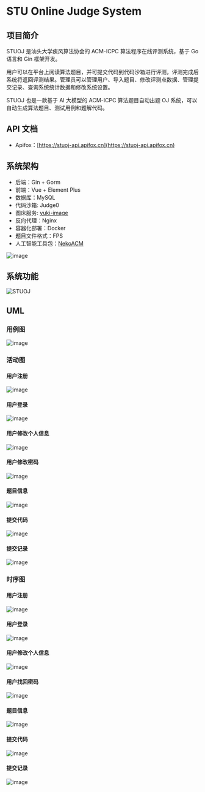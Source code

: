 # STU Online Judge System

## 项目简介

STUOJ 是汕头大学疾风算法协会的 ACM-ICPC 算法程序在线评测系统，基于 Go 语言和 Gin 框架开发。

用户可以在平台上阅读算法题目，并可提交代码到代码沙箱进行评测，评测完成后系统将返回评测结果。管理员可以管理用户、导入题目、修改评测点数据、管理提交记录、查询系统统计数据和修改系统设置。

STUOJ 也是一款基于 AI 大模型的 ACM-ICPC 算法题目自动出题 OJ 系统，可以自动生成算法题目、测试用例和题解代码。

## API 文档

- Apifox：[https://stuoj-api.apifox.cn](https://stuoj-api.apifox.cn)

## 系统架构

- 后端：Gin + Gorm
- 前端：Vue + Element Plus
- 数据库：MySQL
- 代码沙箱: Judge0
- 图床服务: [yuki-image](https://github.com/ArtdragonXoX/yuki-image)
- 反向代理：Nginx
- 容器化部署：Docker
- 题目文件格式：FPS
- 人工智能工具包：[NekoACM](https://github.com/HEX9CF/NekoACM)

![image](https://github.com/user-attachments/assets/367668c5-585f-4fa2-820e-6891f638b0d8)

## 系统功能

![STUOJ](https://github.com/user-attachments/assets/68c7f6d9-7b07-4c26-a416-ff163f751f48)

## UML

### 用例图

![image](https://github.com/user-attachments/assets/d27bc6a6-bcdd-422b-baa5-8a85ba05b79b)

### 活动图 

#### 用户注册
![image](https://github.com/user-attachments/assets/10867d10-bae6-42d8-a613-bf6aed90e071)

#### 用户登录
![image](https://github.com/user-attachments/assets/cda37df8-469b-46f4-90b6-a74d1c097458)

#### 用户修改个人信息
![image](https://github.com/user-attachments/assets/cb85d84e-11ce-4d43-b6d2-c85a799276ad)

#### 用户修改密码
![image](https://github.com/user-attachments/assets/f98ad919-83bb-4543-bd34-01643962498f)

#### 题目信息
![image](https://github.com/user-attachments/assets/53bdd18b-8498-45a0-af7a-29253d5c0109)

#### 提交代码
![image](https://github.com/user-attachments/assets/f910a74f-1c15-4a83-aa79-f8b454671f28)

#### 提交记录
![image](https://github.com/user-attachments/assets/e734151a-a403-46da-af01-1a9620f3049c)

### 时序图

#### 用户注册
![image](https://github.com/user-attachments/assets/76828acc-fdcb-4924-8653-a4e45917d311)

#### 用户登录
![image](https://github.com/user-attachments/assets/3dded833-b5b9-498d-aa74-1662fe8c53af)

#### 用户修改个人信息
![image](https://github.com/user-attachments/assets/8c90e730-5b24-4304-b0dd-8486622905a1)

#### 用户找回密码
![image](https://github.com/user-attachments/assets/ce932c5d-5684-418c-96fa-47eed1a73041)

#### 题目信息
![image](https://github.com/user-attachments/assets/0be9c8a6-a828-4b41-bfc6-e93cb1d741ed)

#### 提交代码
![image](https://github.com/user-attachments/assets/6f2d4642-3199-4432-9e5f-b1f0eacd41a8)

#### 提交记录
![image](https://github.com/user-attachments/assets/e0dab15a-2d33-46de-832c-4959ec3ee410)
